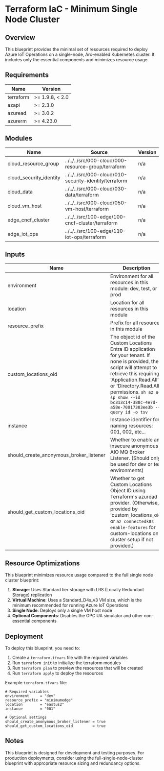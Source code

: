 <!-- BEGIN_TF_DOCS -->
<!-- markdown-table-prettify-ignore-start -->
# Terraform IaC - Minimum Single Node Cluster

## Overview

This blueprint provides the minimal set of resources required to deploy Azure IoT Operations on a single-node, Arc-enabled Kubernetes cluster. It includes only the essential components and minimizes resource usage.

## Requirements

| Name | Version |
|------|---------|
| terraform | >= 1.9.8, < 2.0 |
| azapi | >= 2.3.0 |
| azuread | >= 3.0.2 |
| azurerm | >= 4.23.0 |

## Modules

| Name | Source | Version |
|------|--------|---------|
| cloud\_resource\_group | ../../../src/000-cloud/000-resource-group/terraform | n/a |
| cloud\_security\_identity | ../../../src/000-cloud/010-security-identity/terraform | n/a |
| cloud\_data | ../../../src/000-cloud/030-data/terraform | n/a |
| cloud\_vm\_host | ../../../src/000-cloud/050-vm-host/terraform | n/a |
| edge\_cncf\_cluster | ../../../src/100-edge/100-cncf-cluster/terraform | n/a |
| edge\_iot\_ops | ../../../src/100-edge/110-iot-ops/terraform | n/a |

## Inputs

| Name | Description | Type | Default | Required |
|------|-------------|------|---------|:--------:|
| environment | Environment for all resources in this module: dev, test, or prod | `string` | n/a | yes |
| location | Location for all resources in this module | `string` | n/a | yes |
| resource\_prefix | Prefix for all resources in this module | `string` | n/a | yes |
| custom\_locations\_oid | The object id of the Custom Locations Entra ID application for your tenant. If none is provided, the script will attempt to retrieve this requiring 'Application.Read.All' or 'Directory.Read.All' permissions. ```sh az ad sp show --id bc313c14-388c-4e7d-a58e-70017303ee3b --query id -o tsv``` | `string` | `null` | no |
| instance | Instance identifier for naming resources: 001, 002, etc... | `string` | `"001"` | no |
| should\_create\_anonymous\_broker\_listener | Whether to enable an insecure anonymous AIO MQ Broker Listener. (Should only be used for dev or test environments) | `string` | `false` | no |
| should\_get\_custom\_locations\_oid | Whether to get Custom Locations Object ID using Terraform's azuread provider. (Otherwise, provided by 'custom\_locations\_oid' or `az connectedk8s enable-features` for custom-locations on cluster setup if not provided.) | `bool` | `true` | no |

## Resource Optimizations

This blueprint minimizes resource usage compared to the full single node cluster blueprint:

1. **Storage**: Uses Standard tier storage with LRS (Locally Redundant Storage) replication
2. **Virtual Machine**: Uses a Standard_D4s_v3 VM size, which is the minimum recommended for running Azure IoT Operations
3. **Single Node**: Deploys only a single VM host node
4. **Optional Components**: Disables the OPC UA simulator and other non-essential components

## Deployment

To deploy this blueprint, you need to:

1. Create a `terraform.tfvars` file with the required variables
2. Run `terraform init` to initialize the terraform modules
3. Run `terraform plan` to preview the resources that will be created
4. Run `terraform apply` to deploy the resources

Example `terraform.tfvars` file:

```hcl
# Required variables
environment     = "dev"
resource_prefix = "minimumedge"
location        = "eastus2"
instance        = "001"

# Optional settings
should_create_anonymous_broker_listener = true
should_get_custom_locations_oid         = true
```

## Notes

This blueprint is designed for development and testing purposes. For production deployments, consider using the full-single-node-cluster blueprint with appropriate resource sizing and redundancy options.
<!-- markdown-table-prettify-ignore-end -->
<!-- END_TF_DOCS -->
